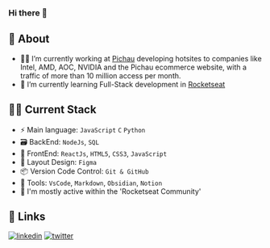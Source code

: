 ### Hi there 👋

## 💬 About

- 🧑‍💻 I’m currently working at [Pichau](https://www.pichau.com.br) developing hotsites to companies like Intel, AMD, AOC, NVIDIA and the Pichau ecommerce website, with a traffic of more than 10 million access per month.
- 🚀 I’m currently learning Full-Stack development in [Rocketseat](https://rocketseat.com.br)

## 🧑‍💻 Current Stack

- ⚡️ Main language: `JavaScript` `C` `Python`
- 🗃️ BackEnd: `NodeJs`, `SQL`
- 🎉 FrontEnd: `ReactJs`, `HTML5`, `CSS3`, `JavaScript`
- 🎨 Layout Design: `Figma`
- 📦️ Version Code Control: `Git & GitHub`
- 🔨 Tools: `VsCode`, `Markdown`, `Obsidian`, `Notion`
- 🚀 I'm mostly active within the 'Rocketseat Community'

## 🔗 Links
[![linkedin](https://img.shields.io/badge/linkedin-0A66C2?style=for-the-badge&logo=linkedin&logoColor=white)](https://www.linkedin.com/in/schroederdev/)
[![twitter](https://img.shields.io/badge/twitter-1DA1F2?style=for-the-badge&logo=twitter&logoColor=white)](https://twitter.com/lucas_sch10) 
